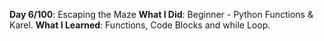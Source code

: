 **Day 6/100**: Escaping the Maze
**What I Did**: Beginner - Python Functions & Karel.
**What I Learned**: Functions, Code Blocks and while Loop.
